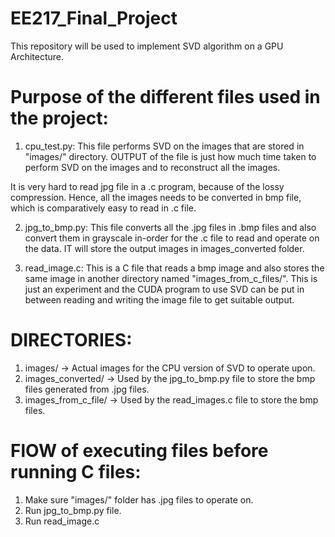 # EE217_Final_Project
This repository will be used to implement SVD algorithm on a GPU Architecture.

# Purpose of the different files used in the project:
1. cpu_test.py: This file performs SVD on the images that are stored in "images/" directory. OUTPUT of the file is just how much time taken to perform SVD on the images and to reconstruct all the images.

It is very hard to read jpg file in a .c program, because of the lossy compression. Hence, all the images needs to be converted in bmp file, which is comparatively easy to read in .c file. 

2. jpg_to_bmp.py: This file converts all the .jpg files in .bmp files and also convert them in grayscale in-order for the .c file to read and operate on the data. IT will store the output images in images_converted folder. 

3. read_image.c: This is a C file that reads a bmp image and also stores the same image in another directory named "images_from_c_files/". This is just an experiment and the CUDA program to use SVD can be put in between reading and writing the image file to get suitable output. 

# DIRECTORIES:
1. images/ -> Actual images for the CPU version of SVD to operate upon.
2. images_converted/ -> Used by the jpg_to_bmp.py file to store the bmp files generated from .jpg files.
3. images_from_c_file/ -> Used by the read_images.c file to store the bmp files. 

# FlOW of executing files before running C files:
1. Make sure "images/" folder has .jpg files to operate on. 
2. Run jpg_to_bmp.py file.
3. Run read_image.c
